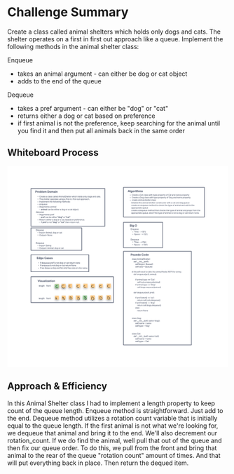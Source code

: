 # Challenge Summary
<!-- Description of the challenge -->
Create a class called animal shelters which holds only dogs and cats. The shelter operates on a first in first out approach like a queue. Implement the following methods in the animal shelter class:

Enqueue

- takes an animal argument - can either be dog or cat object
- adds to the end of the queue

Dequeue

- takes a pref argument - can either be "dog" or "cat"
- returns either a dog or cat based on preference
- if first animal is not the preference, keep searching for the animal until you find it and then put all animals back in the same order

## Whiteboard Process
<!-- Embedded whiteboard image -->
![WhiteBoard Image](./stack_queue_animal_shelter.png)
## Approach & Efficiency
<!-- What approach did you take? Why? What is the Big O space/time for this approach? -->
In this Animal Shelter class I had to implement a length property to keep count of the queue length. Enqueue method is straightforward. Just add to the end. Dequeue method utilizes a rotation count variable that is initially equal to the queue length. If the first animal is not what we're looking for, we dequeue that animal and bring it to the end. We'll also decrement our rotation_count. If we do find the animal, well pull that out of the queue and then fix our queue order. To do this, we pull from the front and bring that animal to the rear of the queue "rotation count" amount of times. And that will put everything back in place. Then return the dequed item.

